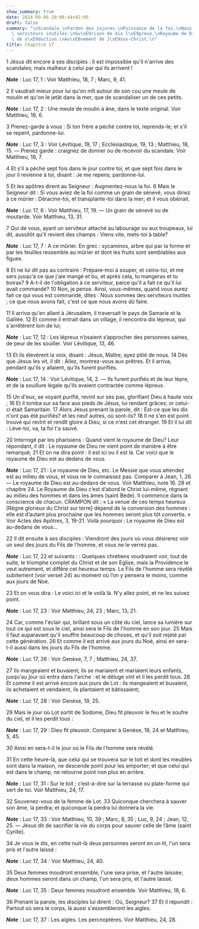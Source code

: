 ```yaml
---
show_summary: true
date: 2024-09-06 20:00:44+02:00
draft: false
summary: "\nScandale.\nPardon des injures.\nPuissance de la foi.\nNous sommes des\
  \ serviteurs inutiles.\nGu\xE9rison de dix l\xE9preux.\nRoyaume de Dieu.\nJours\
  \ de s\xE9duction.\nAv\xE8nement de J\xE9sus-Christ.\n"
title: Chapitre 17
---
```





1 Jésus dit encore à ses disciples : Il est impossible qu'il n'arrive des scandales; mais malheur à celui par qui ils arrivent !

***Note*** :  Luc 17, 1 : Voir Matthieu, 18, 7 ; Marc, 9, 41.

2 Il vaudrait mieux pour lui qu'on mît autour de son cou une meule de moulin et qu'on le jetât dans la mer, que de scandaliser un de ces petits.

***Note*** :  Luc 17, 2 : Une meule de moulin à âne, dans le texte original. Voir Matthieu, 18, 6.

3 Prenez-garde à vous : Si ton frère a péché contre toi, reprends-le; et s'il se repent, pardonne-lui.

***Note*** :  Luc 17, 3 : Voir Lévitique, 19, 17 ; Ecclésiastique, 19, 13 ; Matthieu, 18, 15. ― Prenez garde : craignez de donner ou de recevoir du scandale. Voir Matthieu, 18, 7.


4 Et s'il a péché sept fois dans le jour contre toi, et que sept fois dans le jour il revienne à toi, disant : Je me repens; pardonne-lui.


5 Et les apôtres dirent au Seigneur : Augmentez-nous la foi. 6 Mais le Seigneur dit : Si vous aviez de la foi comme un grain de sénevé, vous diriez à ce mûrier : Déracine-toi, et transplante-toi dans la mer; et il vous obéirait.

***Note*** :  Luc 17, 6 : Voir Matthieu, 17, 19. ― Un grain de sénevé ou de moutarde. Voir Matthieu, 13, 31.


7 Qui de vous, ayant un serviteur attaché au labourage ou aux troupeaux, lui dit, aussitôt qu'il revient des champs : Viens vite, mets-toi à table?

***Note*** :  Luc 17, 7 : A ce mûrier. En grec : sycaminos, arbre qui par la forme et par les feuilles ressemble au mûrier et dont les fruits sont semblables aux figues.

8 Et ne lui dit pas au contraire : Prépare-moi à souper, et ceins-toi, et me sers jusqu'à ce que j'aie mangé et bu, et après cela, tu mangeras et tu boiras? 9 A-t-il de l'obligation à ce serviteur, parce qu'il a fait ce qu'il lui avait commandé? 10 Non, je pense. Ainsi, vous-mêmes, quand vous aurez fait ce qui vous est commandé, dites : Nous sommes des serviteurs inutiles ; ce que nous avons fait, c'est ce que nous avons dû faire.


11 Il arriva qu'en allant à Jérusalem, il traversait le pays de Samarie et la Galilée. 12 Et comme il entrait dans un village, il rencontra dix lépreux, qui s'arrêtèrent loin de lui;

***Note*** :  Luc 17, 12 : Les lépreux n’osaient s’approcher des personnes saines, de peur de les souiller. Voir Lévitique, 13, 46.

13 Et ils élevèrent la voix, disant : Jésus, Maître, ayez pitié de nous. 14 Dès que Jésus les vit, il dit : Allez, montrez-vous aux prêtres. Et il arriva, pendant qu'ils y allaient, qu'ils furent purifiés.

***Note*** :  Luc 17, 14 : Voir Lévitique, 14, 2. ― Ils furent purifiés et de leur lèpre, et de la souillure légale qu’ils avaient contractée comme lépreux.

15 Un d'eux, se voyant purifié, revint sur ses pas, glorifiant Dieu à haute voix ; 16 Et il tomba sur sa face aux pieds de Jésus, lui rendant grâces; or celui-ci était Samaritain. 17 Alors Jésus prenant la parole, dit : Est-ce que les dix n'ont pas été purifiés? et les neuf autres, où sont-ils? 18 Il ne s'en est point trouvé qui revînt et rendît gloire à Dieu, si ce n'est cet étranger. 19 Et il lui dit : Lève-toi, va, ta foi t'a sauvé.


20 Interrogé par les pharisiens : Quand vient le royaume de Dieu? Leur répondant, il dit : Le royaume de Dieu ne vient point de manière à être remarqué; 21 Et on ne dira point : Il est ici ou il est là. Car voici que le royaume de Dieu est au dedans de vous.

***Note*** :  Luc 17, 21 : Le royaume de Dieu, etc. Le Messie que vous attendez est au milieu de vous, et vous ne le connaissez pas. Comparer à Jean, 1, 26. ― Le royaume de Dieu est au-dedans de vous. Voir Matthieu, note 16. 28 et chapitre 24. Le Royaume de Dieu c’est d’abord le Christ lui-même, régnant au milieu des hommes et dans les âmes (saint Bède). Il commence dans la conscience de chacun. CRAMPON dit : « La venue de ces temps heureux [Règne glorieux du Christ sur terre] dépend de la conversion des hommes : elle est d’autant plus prochaine que les hommes seront plus tôt convertis. » Voir Actes des Apôtres, 3, 19-21. Voilà pourquoi : Le royaume de Dieu est au-dedans de vous…


22 Il dit ensuite à ses disciples : Viendront des jours où vous désirerez voir un seul des jours du Fils de l'homme, et vous ne le verrez pas.

***Note*** :  Luc 17, 22 et suivants : : Quelques chrétiens voudraient voir, tout de suite, le triomphe complet du Christ et de son Eglise, mais la Providence le veut autrement, et diffère cet heureux temps. Le Fils de l’homme sera révélé subitement (voir verset 24) au moment où l’on y pensera le moins, comme aux jours de Noé.

23 Et on vous dira : Le voici ici et le voilà là. N'y allez point, et ne les suivez point.

***Note*** :  Luc 17, 23 : Voir Matthieu, 24, 23 ; Marc, 13, 21.

24 Car, comme l'éclair qui, brillant sous un côté du ciel, lance sa lumière sur tout ce qui est sous le ciel, ainsi sera le Fils de l'homme en son jour. 25 Mais il faut auparavant qu'il souffre beaucoup de choses, et qu'il soit rejeté par cette génération. 26 Et comme il est arrivé aux jours du Noé, ainsi en sera-t-il aussi dans les jours du Fils de l'homme.

***Note*** :  Luc 17, 26 : Voir Genèse, 7, 7 ; Matthieu, 24, 37.

27 Ils mangeaient et buvaient; ils se mariaient et mariaient leurs enfants, jusqu'au jour où entra dans l'arche : et le déluge vint et il les perdit tous. 28 Et comme il est arrivé encore aux jours de Lot : ils mangeaient et buvaient, ils achetaient et vendaient, ils plantaient et bâtissaient;

***Note*** :  Luc 17, 28 : Voir Genèse, 19, 25.

29 Mais le jour où Lot sortit de Sodome, Dieu fit pleuvoir le feu et le soufre du ciel, et il les perdit tous :

***Note*** :  Luc 17, 29 : Dieu fit pleuvoir. Comparer à Genèse, 19, 24 et Matthieu, 5, 45.

30 Ainsi en sera-t-il le jour où le Fils de l'homme sera révélé.


31 En cette heure-là, que celui qui se trouvera sur le toit et dont les meubles sont dans la maison, ne descende point pour les emporter; et que celui qui est dans le champ, ne retourne point non plus en arrière.

***Note*** :  Luc 17, 31 : Sur le toit ; c’est-à-dire sur la terrasse ou plate-forme qui sert de toi. Voir Matthieu, 24, 17.

32 Souvenez-vous de la femme de Lot. 33 Quiconque cherchera à sauver son âme, la perdra; et quiconque la perdra lui donnera la vie.

***Note*** :  Luc 17, 33 : Voir Matthieu, 10, 39 ; Marc, 8, 35 ; Luc, 9, 24 ; Jean, 12, 25. ― Jésus dit de sacrifier la vie du corps pour sauver celle de l’âme (saint Cyrille).


34 Je vous le dis, en cette nuit-là deux personnes seront en un lit, l'un sera pris et l'autre laissé :

***Note*** :  Luc 17, 34 : Voir Matthieu, 24, 40.

35 Deux femmes moudront ensemble, l'une sera prise, et l'autre laissée; deux hommes seront dans un champ, l'un sera pris, et l'autre laissé.

***Note*** :  Luc 17, 35 : Deux femmes moudront ensemble. Voir Matthieu, 18, 6.

36 Prenant la parole, les disciples lui dirent : Où, Seigneur? 37 Et il répondit : Partout où sera le corps, là aussi s'assembleront les aigles.

***Note*** :  Luc 17, 37 : Les aigles. Les percnoptères. Voir Matthieu, 24, 28.

